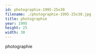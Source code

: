 ```yaml
---
id: photographie-1995-25x30
filename: ./photographie-1995-25x30.jpg
title: photographie
year: 1995
height: 25
width: 30
---
```


photographie